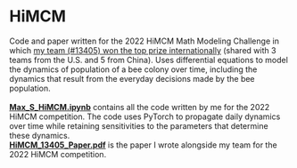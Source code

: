 # HiMCM
Code and paper written for the 2022 HiMCM Math Modeling Challenge in which [my team (#13405) won the top prize internationally](https://www.contest.comap.com/highschool/contests/himcm/2022results.html) (shared with 3 teams from the U.S. and 5 from China). Uses differential equations to model the dynamics of population of a bee colony over time, including the dynamics that result from the everyday decisions made by the bee population.
<br> <br>
[**Max_S_HiMCM.ipynb**](Max_S_HiMCM.ipynb) contains all the code written by me for the 2022 HiMCM competition. The code uses PyTorch to propagate daily dynamics over time while retaining sensitivities to the parameters that determine these dynamics.<br>
[**HiMCM_13405_Paper.pdf**](HiMCM_13405_Paper.pdf) is the paper I wrote alongside my team for the 2022 HiMCM competition.
